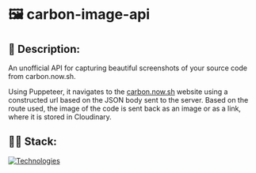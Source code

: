 # 🖼 carbon-image-api

## 📃 Description:
An unofficial API for capturing beautiful screenshots of your source code from carbon.now.sh.

Using Puppeteer, it navigates to the [carbon.now.sh](https://www.carbon.now.sh) website using a constructed url based on the JSON body sent to the server. Based on the 
route used, the image of the code is sent back as an image or as a link, where it is stored in Cloudinary.

## 👩‍💻 Stack:
[![Technologies](https://skillicons.dev/icons?i=js,nodejs,expressjs&theme=dark)](https://skillicons.dev)
